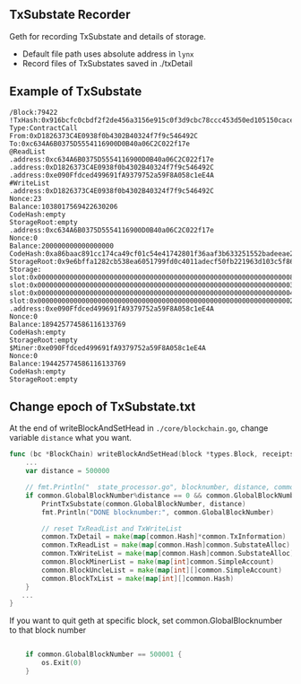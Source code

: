 ## TxSubstate Recorder

Geth for recording TxSubstate and details of storage.
* Default file path uses absolute address in `lynx`
* Record files of TxSubstates saved in ./txDetail



## Example of TxSubstate
```
/Block:79422
!TxHash:0x916bcfc0cbdf2f2de456a3156e915c0f3d9cbc78ccc453d50ed105150cacec07
Type:ContractCall
From:0xD1826373C4E0938f0b4302B40324f7f9c546492C
To:0xc634A6B0375D5554116900D0B40a06C2C022f17e
@ReadList
.address:0xc634A6B0375D5554116900D0B40a06C2C022f17e
.address:0xD1826373C4E0938f0b4302B40324f7f9c546492C
.address:0xe090Ffdced499691fA9379752a59F8A058c1eE4A
#WriteList
.address:0xD1826373C4E0938f0b4302B40324f7f9c546492C
Nonce:23
Balance:1038017569422630206
CodeHash:empty
StorageRoot:empty
.address:0xc634A6B0375D5554116900D0B40a06C2C022f17e
Nonce:0
Balance:200000000000000000
CodeHash:0xa86baac891cc174ca49cf01c54e41742801f36aaf3b633251552badeeae2cd80
StorageRoot:0x9e6bffa1282cb538ea6051799fd0c4011adecf50fb221963d103c5f86b9e265a
Storage:
slot:0x0000000000000000000000000000000000000000000000000000000000000008,value:0x01
slot:0x0000000000000000000000000000000000000000000000000000000000000003,value:0x55cc8f16
slot:0x0000000000000000000000000000000000000000000000000000000000000004,value:0x55cc8f16
slot:0x0000000000000000000000000000000000000000000000000000000000000002,value:0xd1826373c4e0938f0b4302b40324f7f9c546492c
.address:0xe090Ffdced499691fA9379752a59F8A058c1eE4A
Nonce:0
Balance:189425774586116133769
CodeHash:empty
StorageRoot:empty
$Miner:0xe090Ffdced499691fA9379752a59F8A058c1eE4A
Nonce:0
Balance:194425774586116133769
CodeHash:empty
StorageRoot:empty
```
## Change epoch of TxSubstate.txt

At the end of writeBlockAndSetHead in `./core/blockchain.go`, change variable `distance` what you want.   


```Go
func (bc *BlockChain) writeBlockAndSetHead(block *types.Block, receipts []*types.Receipt, logs []*types.Log, state *state.StateDB, emitHeadEvent bool) (status WriteStatus, err error) {
	...
	var distance = 500000

	// fmt.Println("  state_processor.go", blocknumber, distance, common.GlobalDistance)
	if common.GlobalBlockNumber%distance == 0 && common.GlobalBlockNumber != 0 {
		PrintTxSubstate(common.GlobalBlockNumber, distance)
		fmt.Println("DONE blocknumber:", common.GlobalBlockNumber)

		// reset TxReadList and TxWriteList
		common.TxDetail = make(map[common.Hash]*common.TxInformation)
		common.TxReadList = make(map[common.Hash]common.SubstateAlloc)
		common.TxWriteList = make(map[common.Hash]common.SubstateAlloc)
		common.BlockMinerList = make(map[int]common.SimpleAccount)
		common.BlockUncleList = make(map[int][]common.SimpleAccount)
		common.BlockTxList = make(map[int][]common.Hash)
	}
   ...
}
```
If you want to quit geth at specific block, set common.GlobalBlocknumber to that block number

```Go

	if common.GlobalBlockNumber == 500001 {
		os.Exit(0)
	}

```